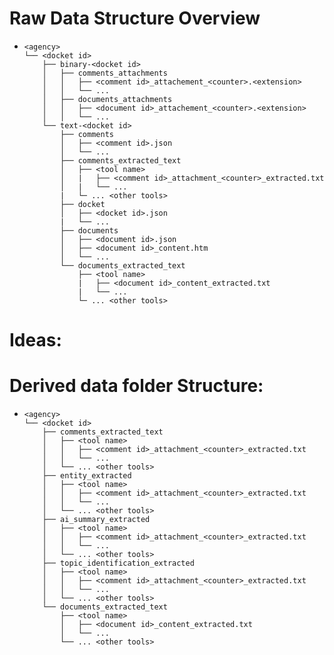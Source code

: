 # Raw Data Structure Overview 

-     <agency>
      └── <docket id>
          ├── binary-<docket id>
          │   ├── comments_attachments
          │   │   ├── <comment id>_attachement_<counter>.<extension>
          │   │   └── ...
          │   ├── documents_attachments
          │   │   ├── <document id>_attachement_<counter>.<extension>
          │   │   └── ...
          └── text-<docket id>
              ├── comments
              │   ├── <comment id>.json
              │   └── ...
              ├── comments_extracted_text
              │   ├── <tool name>
              │   |   ├── <comment id>_attachment_<counter>_extracted.txt
              │   |   └── ...
              |   └─ ... <other tools>
              ├── docket
              │   ├── <docket id>.json
              |   └── ...
              ├── documents
              │   ├── <document id>.json
              │   ├── <document id>_content.htm
              │   └── ...
              └── documents_extracted_text
                  ├── <tool name>
                  |   ├── <document id>_content_extracted.txt
                  |   └── ...
                  └─ ... <other tools>



# Ideas: 

# Derived data folder Structure: 

-     <agency>
      └── <docket id>
          ├── comments_extracted_text
          │   ├── <tool name>
          │   │   ├── <comment id>_attachment_<counter>_extracted.txt
          │   │   └── ...
          │   └── ... <other tools>
          ├── entity_extracted
          │   ├── <tool name>
          │   │   ├── <comment id>_attachment_<counter>_extracted.txt
          │   │   └── ...
          │   └── ... <other tools>
          ├── ai_summary_extracted
          │   ├── <tool name>
          │   │   ├── <comment id>_attachment_<counter>_extracted.txt
          │   │   └── ...
          │   └── ... <other tools>
          ├── topic_identification_extracted
          │   ├── <tool name>
          │   │   ├── <comment id>_attachment_<counter>_extracted.txt
          │   │   └── ...
          │   └── ... <other tools>
          └── documents_extracted_text
              ├── <tool name>
              │   ├── <document id>_content_extracted.txt
              │   └── ...
              └── ... <other tools>

